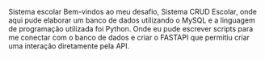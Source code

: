 Sistema escolar
Bem-vindos ao meu desafio, Sistema CRUD Escolar, onde aqui pude elaborar um banco de dados utilizando o MySQL e a linguagem de programação utilizada foi Python. Onde eu pude escrever scripts para me conectar com o banco de dados e criar o FASTAPI que permitiu criar uma interação diretamente pela API.
